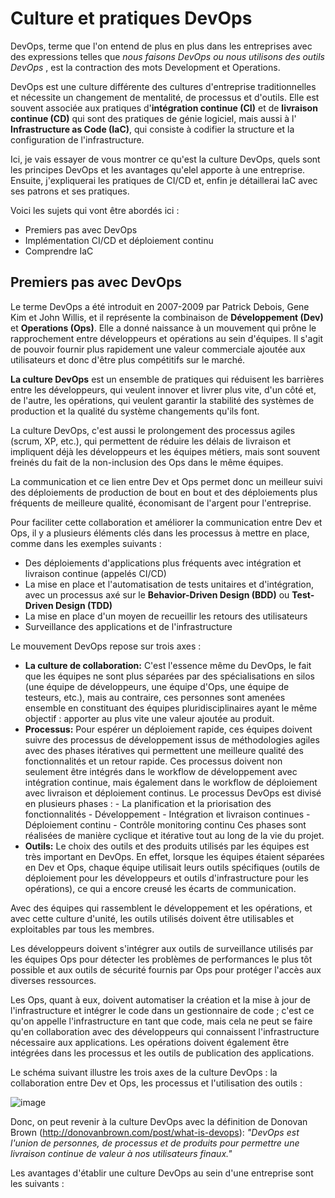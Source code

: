 # Culture et pratiques DevOps

DevOps, terme que l'on entend de plus en plus dans les entreprises avec des expressions
telles que *nous faisons DevOps ou nous utilisons des outils DevOps* , est la contraction des
mots Development et Operations.

DevOps est une culture différente des cultures d'entreprise traditionnelles et nécessite un
changement de mentalité, de processus et d'outils. Elle est souvent associée aux pratiques
d'**intégration continue (CI)** et de **livraison continue (CD)** qui sont des pratiques de génie
logiciel, mais aussi à l' **Infrastructure as Code (IaC)**, qui consiste à codifier la structure et la
configuration de l'infrastructure.

Ici, je vais essayer de vous montrer ce qu'est la culture DevOps, quels sont les principes DevOps et les avantages qu'elel apporte à une entreprise. Ensuite, j'expliquerai les pratiques de CI/CD et, enfin je détaillerai IaC avec ses patrons et ses pratiques.

Voici les sujets qui vont être abordés ici :
* Premiers pas avec DevOps
* Implémentation CI/CD et déploiement continu
* Comprendre IaC

## Premiers pas avec DevOps

Le terme DevOps a été introduit en 2007-2009 par Patrick Debois, Gene Kim et John Willis, et il
représente la combinaison de **Développement (Dev)** et **Operations (Ops)**. Elle a donné naissance à
un mouvement qui prône le rapprochement entre développeurs et opérations au sein d'équipes. Il
s'agit de pouvoir fournir plus rapidement une valeur commerciale ajoutée aux utilisateurs et donc
d'être plus compétitifs sur le marché.

**La culture DevOps** est un ensemble de pratiques qui réduisent les barrières entre les
développeurs, qui veulent innover et livrer plus vite, d'un côté et, de l'autre, les opérations, qui
veulent garantir la stabilité des systèmes de production et la qualité du système changements qu'ils
font.

La culture DevOps, c'est aussi le prolongement des processus agiles (scrum, XP, etc.), qui
permettent de réduire les délais de livraison et impliquent déjà les développeurs et les équipes
métiers, mais sont souvent freinés du fait de la non-inclusion des Ops dans le même équipes.

La communication et ce lien entre Dev et Ops permet donc un meilleur suivi des déploiements de
production de bout en bout et des déploiements plus fréquents de meilleure qualité, économisant
de l'argent pour l'entreprise.

Pour faciliter cette collaboration et améliorer la communication entre Dev et Ops, il y a plusieurs éléments clés dans les processus à mettre en place, comme dans les exemples suivants :
* Des déploiements d'applications plus fréquents avec intégration et livraison continue (appelés CI/CD)
* La mise en place et l'automatisation de tests unitaires et d'intégration, avec un processus axé sur le **Behavior-Driven Design (BDD)** ou **Test-Driven Design (TDD)**
* La mise en place d'un moyen de recueillir les retours des utilisateurs
* Surveillance des applications et de l'infrastructure
      
Le mouvement DevOps repose sur trois axes :  

 * **La culture de collaboration:** C'est l'essence même du DevOps, le fait que les équipes ne sont plus séparées par des spécialisations en silos (une équipe de développeurs, une équipe d'Ops, une équipe de testeurs, etc.), mais au contraire, ces personnes sont amenées ensemble en constituant des équipes pluridisciplinaires ayant le même objectif : apporter au plus vite une valeur ajoutée au produit.
 * **Processus:** Pour espérer un déploiement rapide, ces équipes doivent suivre des processus de développement issus de méthodologies agiles avec des phases itératives qui permettent une meilleure qualité des fonctionnalités et un retour rapide. Ces processus doivent non seulement être intégrés dans le workflow de développement avec intégration continue, mais également dans le workflow de déploiement avec livraison et déploiement continus. Le processus DevOps est divisé en plusieurs phases :
       - La planification et la priorisation des fonctionnalités
       - Développement
       - Intégration et livraison continues
       - Déploiement continu
       - Contrôle monitoring continu
Ces phases sont réalisées de manière cyclique et itérative tout au long de la vie du projet.
* **Outils:** Le choix des outils et des produits utilisés par les équipes est très important en DevOps. En effet, lorsque les équipes étaient séparées en Dev et Ops, chaque équipe utilisait leurs outils spécifiques (outils de déploiement pour les développeurs et outils d'infrastructure pour les opérations), ce qui a encore creusé les écarts de communication.

Avec des équipes qui rassemblent le développement et les opérations, et avec cette culture d'unité, les outils utilisés doivent être utilisables et exploitables par tous les membres.

Les développeurs doivent s'intégrer aux outils de surveillance utilisés par les équipes Ops pour détecter les problèmes de performances le plus tôt possible et aux outils de sécurité fournis par Ops pour protéger l'accès aux diverses ressources.

Les Ops, quant à eux, doivent automatiser la création et la mise à jour de l'infrastructure et intégrer le code dans un gestionnaire de code ; c'est ce qu'on appelle l'infrastructure en tant que code, mais cela ne peut se faire qu'en collaboration avec des développeurs qui connaissent l'infrastructure nécessaire aux applications. Les opérations doivent également être intégrées dans les processus et les outils de publication des applications.

Le schéma suivant illustre les trois axes de la culture DevOps : la collaboration entre Dev et Ops, les processus et l'utilisation des outils :

![image](https://user-images.githubusercontent.com/107214400/191802064-92ee3b35-4907-4040-ae05-b2448e286de1.png)

Donc, on peut revenir à la culture DevOps avec la définition de Donovan Brown (http://donovanbrown.com/post/what-is-devops):
*"DevOps est l'union de personnes, de processus et de produits pour permettre une livraison continue de valeur à nos utilisateurs finaux."*

Les avantages d'établir une culture DevOps au sein d'une entreprise sont les suivants :
